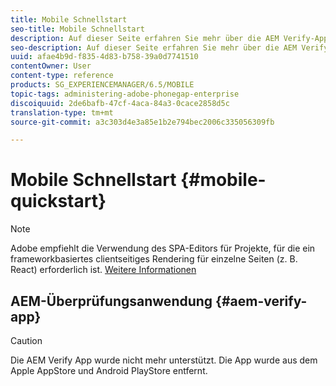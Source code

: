 ```yaml
---
title: Mobile Schnellstart
seo-title: Mobile Schnellstart
description: Auf dieser Seite erfahren Sie mehr über die AEM Verify-App. Die AEM Verify-App ist eine schnelle und einfache Möglichkeit, Ihre AEM Mobile-Anwendungen auf jedem iOS- oder Android-Mobilgerät auszuführen.
seo-description: Auf dieser Seite erfahren Sie mehr über die AEM Verify-App. Die AEM Verify-App ist eine schnelle und einfache Möglichkeit, Ihre AEM Mobile-Anwendungen auf jedem iOS- oder Android-Mobilgerät auszuführen.
uuid: afae4b9d-f835-4d83-b758-39a0d7741510
contentOwner: User
content-type: reference
products: SG_EXPERIENCEMANAGER/6.5/MOBILE
topic-tags: administering-adobe-phonegap-enterprise
discoiquuid: 2de6bafb-47cf-4aca-84a3-0cace2858d5c
translation-type: tm+mt
source-git-commit: a3c303d4e3a85e1b2e794bec2006c335056309fb

---
```



# Mobile Schnellstart {#mobile-quickstart}

>[!NOTE]
>
>Adobe empfiehlt die Verwendung des SPA-Editors für Projekte, für die ein frameworkbasiertes clientseitiges Rendering für einzelne Seiten (z. B. React) erforderlich ist. [Weitere Informationen](/help/sites-developing/spa-overview.md)

## AEM-Überprüfungsanwendung {#aem-verify-app}

>[!CAUTION]
>
>Die AEM Verify App wurde nicht mehr unterstützt. Die App wurde aus dem Apple AppStore und Android PlayStore entfernt.

